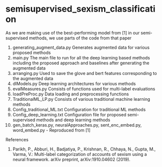 # semisupervised_sexism_classification

As we are making use of the best-performing model from [1] in our semi-supervised
methods, we use parts of the code from that paper
1. generating_augment_data.py
Generates augmented data for various proposed methods
2. main.py
The main file to run for all the deep learning based methods including the proposed
approach and baselines after generating the augmented data
3. arranging.py
Used to save the glove and bert features corresponding to the augmented data
4. dlModels.py
Deep learning architectures for various methods
5. evalMeasures.py
Consists of functions used for multi-label evaluations
6. loadPreProc.py
Data loading and preprocessing functions
7. TraditionalML_LP.py
Consists of various traditional machine learning methods
8. Config_traditional_ML.txt
Configuration for traditional ML methods
9. Config_deep_learning.txt
Configuration file for proposed semi-supervised methods and deep learning methods
10. gen_batch_keras.py, neuralApproaches.py, sent_enc_embed.py, word_embed.py -
Reproduced from [1]

References
1. Parikh, P., Abburi, H., Badjatiya, P., Krishnan, R., Chhaya, N., Gupta, M., Varma,
V.: Multi-label categorization of accounts of sexism using a neural framework.
arXiv preprint, arXiv:1910.04602 (2019).
